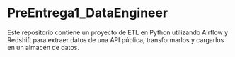 # PreEntrega1_DataEngineer
Este repositorio contiene un proyecto de ETL en Python utilizando Airflow y Redshift para extraer datos de una API pública, transformarlos y cargarlos en un almacén de datos.
